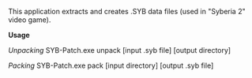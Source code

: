 This application extracts and creates .SYB data files (used in "Syberia 2" video game).

**Usage**

_Unpacking_
SYB-Patch.exe unpack [input .syb file] [output directory]

_Packing_
SYB-Patch.exe pack [input directory] [output .syb file]
